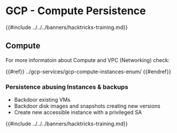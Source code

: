 # GCP - Compute Persistence

{{#include ../../../banners/hacktricks-training.md}}

## Compute

For more informatoin about Compute and VPC (Networking) check:

{{#ref}}
../gcp-services/gcp-compute-instances-enum/
{{#endref}}

### Persistence abusing Instances & backups

- Backdoor existing VMs
- Backdoor disk images and snapshots creating new versions
- Create new accessible instance with a privileged SA

{{#include ../../../banners/hacktricks-training.md}}



